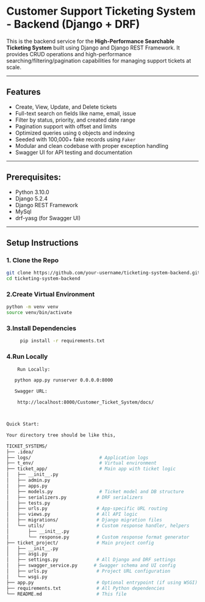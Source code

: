 #  Customer Support Ticketing System - Backend (Django + DRF)

This is the backend service for the **High-Performance Searchable Ticketing System** built using Django and Django REST Framework. It provides CRUD operations and high-performance searching/filtering/pagination capabilities for managing support tickets at scale.

---

##  Features

-  Create, View, Update, and Delete tickets
-  Full-text search on fields like name, email, issue
-  Filter by status, priority, and created date range
-  Pagination support with offset and limits
- Optimized queries using `Q` objects and indexing
-  Seeded with 100,000+ fake records using `Faker`
-  Modular and clean codebase with proper exception handling
-  Swagger UI for API testing and documentation

---

## Prerequisites:

- Python 3.10.0
- Django 5.2.4
- Django REST Framework
- MySql
- drf-yasg (for Swagger UI)
  

---

## Setup Instructions

### 1. Clone the Repo

```bash
git clone https://github.com/your-username/ticketing-system-backend.git
cd ticketing-system-backend

 ```
### 2.Create Virtual Environment

```bash
python -m venv venv
source venv/bin/activate

 ```
### 3.Install Dependencies

```bash
     pip install -r requirements.txt


 ```
### 4.Run Locally

```bash
    Run Locally:

   python app.py runserver 0.0.0.0:8000

   Swagger URL:

    http://localhost:8000/Customer_Ticket_System/docs/



Quick Start:

Your directory tree should be like this,

TICKET_SYSTEMS/
├── .idea/                        
├── logs/                         # Application logs
├── t_env/                        # Virtual environment
├── ticket_app/                   # Main app with ticket logic
│   ├── __init__.py
│   ├── admin.py
│   ├── apps.py
│   ├── models.py                 # Ticket model and DB structure
│   ├── serializers.py           # DRF serializers
│   ├── tests.py
│   ├── urls.py                  # App-specific URL routing
│   ├── views.py                 # All API logic
│   ├── migrations/              # Django migration files
│   └── utils/                   # Custom response handler, helpers
│       ├── __init__.py
│       └── response.py          # Custom response format generator
├── ticket_project/              # Main project config
│   ├── __init__.py
│   ├── asgi.py
│   ├── settings.py              # All Django and DRF settings
│   ├── swagger_service.py      # Swagger schema and UI config
│   ├── urls.py                  # Project URL configuration
│   └── wsgi.py
├── app.py                       # Optional entrypoint (if using WSGI)
├── requirements.txt             # All Python dependencies
└── README.md                    # This file




